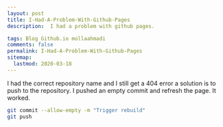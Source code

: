 ```yaml
---
layout: post
title: I-Had-A-Problem-With-Github-Pages
description:  I had a problem with github pages.

tags: Blog Github.io mollaahmadi
comments: false
permalink: I-Had-A-Problem-With-Github-Pages
sitemap:
  lastmod: 2020-03-18
---
```


I had the correct repository name and I still get a 404 error a solution is to push to the repository.
I pushed an empty commit and refresh the page. It worked.

```bash
git commit --allow-empty -m "Trigger rebuild"
git push
```
 
